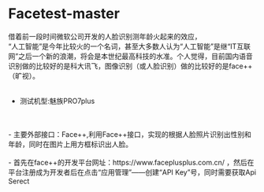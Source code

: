 # Facetest-master
借着前一段时间微软公司开发的人脸识别测年龄火起来的效应，<br>
“人工智能”是今年比较火的一个名词，甚至大多数人认为“人工智能”是继“IT互联网”之后一个新的浪潮，将会是本世纪最高科技的水准。个人觉得，目前国内语音识别做的比较好的是科大讯飞，图像识别（或人脸识别）做的比较好的是face++（旷视）。<br>
<br>
 - 测试机型:魅族PRO7plus
<br>
<br>
 -  主要外部接口：Face++,利用Face++接口，实现的根据人脸照片识别出性别和年龄，同时在图片上用方框标识出人脸。
<br>

<br>
 -  首先在face++的开发平台网址：https://www.faceplusplus.com.cn/ ，然后在平台注册成为开发者后在点击“应用管理”——创建“API Key”号，同时需要获取Api Serect
<br>
